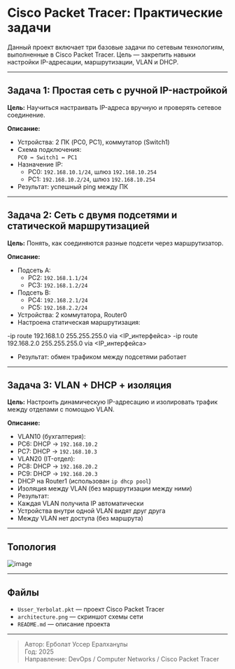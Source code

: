 # Cisco Packet Tracer: Практические задачи

Данный проект включает три базовые задачи по сетевым технологиям, выполненные в Cisco Packet Tracer. Цель — закрепить навыки настройки IP-адресации, маршрутизации, VLAN и DHCP.

---

## Задача 1: Простая сеть с ручной IP-настройкой

**Цель:** Научиться настраивать IP-адреса вручную и проверять сетевое соединение.

**Описание:**
- Устройства: 2 ПК (PC0, PC1), коммутатор (Switch1)
- Схема подключения:  
  `PC0 ↔ Switch1 ↔ PC1`
- Назначение IP:
  - PC0: `192.168.10.1/24`, шлюз `192.168.10.254`
  - PC1: `192.168.10.2/24`, шлюз `192.168.10.254`
- Результат: успешный ping между ПК

---

## Задача 2: Сеть с двумя подсетями и статической маршрутизацией

**Цель:** Понять, как соединяются разные подсети через маршрутизатор.

**Описание:**
- Подсеть A:
  - PC2: `192.168.1.1/24`
  - PC3: `192.168.1.2/24`
- Подсеть B:
  - PC4: `192.168.2.1/24`
  - PC5: `192.168.2.2/24`
- Устройства: 2 коммутатора, Router0
- Настроена статическая маршрутизация:

-ip route 192.168.1.0 255.255.255.0 via <IP_интерфейса>
-ip route 192.168.2.0 255.255.255.0 via <IP_интерфейса>

- Результат: обмен трафиком между подсетями работает

---

## Задача 3: VLAN + DHCP + изоляция

**Цель:** Настроить динамическую IP-адресацию и изолировать трафик между отделами с помощью VLAN.

**Описание:**
- VLAN10 (бухгалтерия):
- PC6: DHCP → `192.168.10.2`
- PC7: DHCP → `192.168.10.3`
- VLAN20 (IT-отдел):
- PC8: DHCP → `192.168.20.2`
- PC9: DHCP → `192.168.20.3`
- DHCP на Router1 (использован `ip dhcp pool`)
- Изоляция между VLAN (без маршрутизации между ними)
- Результат:
- Каждая VLAN получила IP автоматически
- Устройства внутри одной VLAN видят друг друга
- Между VLAN нет доступа (без маршрута)

---

## Топология

![image](https://github.com/user-attachments/assets/c6709a8a-1515-4baf-a383-93579ed12114)

---

## Файлы

- `Usser_Yerbolat.pkt` — проект Cisco Packet Tracer
- `architecture.png` — скриншот схемы сети
- `README.md` — описание проекта

---

> Автор: Ерболат Уссер Ералханұлы  
> Год: 2025  
> Направление: DevOps / Computer Networks / Cisco Packet Tracer
